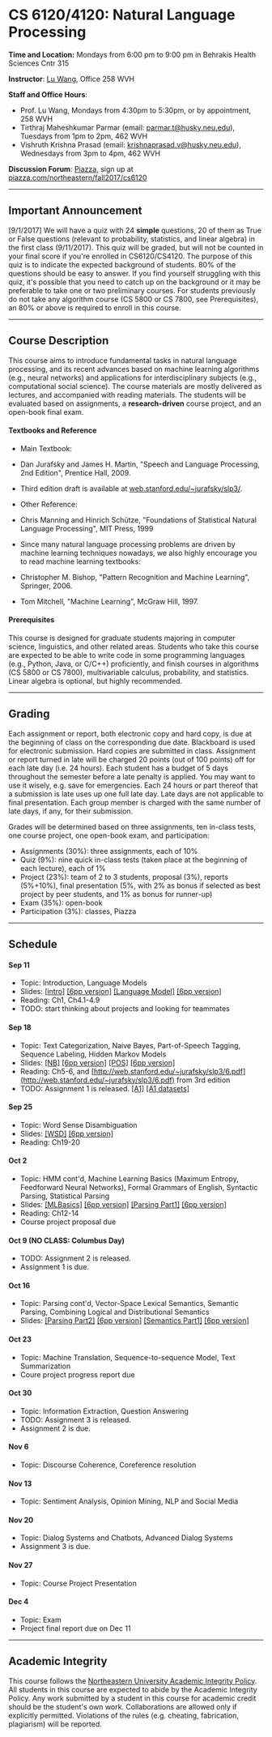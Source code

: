 # CS 6120/4120: Natural Language Processing

**Time and Location:** Mondays from 6:00 pm to 9:00 pm in Behrakis Health Sciences Cntr 315

**Instructor**: [Lu Wang](http://www.ccs.neu.edu/home/luwang/), Office 258 WVH

**Staff and Office Hours**: 

* Prof. Lu Wang, Mondays from 4:30pm to 5:30pm, or by appointment, 258 WVH
* Tirthraj Maheshkumar Parmar (email: parmar.t@husky.neu.edu), Tuesdays from 1pm to 2pm, 462 WVH
* Vishruth Krishna Prasad (email: krishnaprasad.v@husky.neu.edu), Wednesdays from 3pm to 4pm, 462 WVH

**Discussion Forum**: [Piazza](http://piazza.com/northeastern/fall2017/cs6120/home), sign up at [piazza.com/northeastern/fall2017/cs6120](http://piazza.com/northeastern/fall2017/cs6120)

_______
## Important Announcement
[9/1/2017] We will have a quiz with 24 **simple** questions, 20 of them as True or False questions (relevant to probability, statistics, and linear algebra) in the first class (9/11/2017). This quiz will be graded, but will not be counted in your final score if you're enrolled in CS6120/CS4120. The purpose of this quiz is to indicate the expected background of students. 80% of the questions should be easy to answer. If you find yourself struggling with this quiz, it's possible that you need to catch up on the background or it may be preferable to take one or two preliminary courses. For students previously do not take any algorithm course (CS 5800 or CS 7800, see Prerequisites), an 80% or above is required to enroll in this course.

_______
## Course Description
This course aims to introduce fundamental tasks in natural language processing, and its recent advances based on machine learning algorithms (e.g., neural networks) and applications for interdisciplinary subjects (e.g., computational social science). The course materials are mostly delivered as lectures, and accompanied with reading materials. The students will be evaluated based on assignments, a **research-driven** course project, and an open-book final exam.

#### Textbooks and Reference
* Main Textbook:
 * Dan Jurafsky and James H. Martin, "Speech and Language Processing, 2nd Edition", Prentice Hall, 2009.
 * Third edition draft is available at [web.stanford.edu/~jurafsky/slp3/](http://web.stanford.edu/~jurafsky/slp3/).
 
* Other Reference: 
 * Chris Manning and Hinrich Schütze, "Foundations of Statistical Natural Language Processing", MIT Press, 1999
 
* Since many natural language processing problems are driven by machine learning techniques nowadays, we also highly encourage you to read machine learning textbooks:
 * Christopher M. Bishop, "Pattern Recognition and Machine Learning", Springer, 2006.
 * Tom Mitchell, "Machine Learning", McGraw Hill, 1997.
 
#### Prerequisites
This course is designed for graduate students majoring in computer science, linguistics, and other related areas. Students who take this course are expected to be able to write code in some programming languages (e.g., Python, Java, or C/C++) proficiently, and finish courses in algorithms (CS 5800 or CS 7800), multivariable calculus, probability, and statistics. Linear algebra is optional, but highly recommended.

_______
## Grading
Each assignment or report, both electronic copy and hard copy, is due at the beginning of class on the corresponding due date. Blackboard is used for electronic submission. Hard copies are submitted in class. Assignment or report turned in late will be charged 20 points (out of 100 points) off for each late day (i.e. 24 hours). Each student has a budget of 5 days throughout the semester before a late penalty is applied. You may want to use it wisely, e.g. save for emergencies. Each 24 hours or part thereof that a submission is late uses up one full late day. Late days are not applicable to final presentation. Each group member is charged with the same number of late days, if any, for their submission.

Grades will be determined based on three assignments, ten in-class tests, one course project, one open-book exam, and participation:

* Assignments (30%): three assignments, each of 10%
* Quiz (9%): nine quick in-class tests (taken place at the beginning of each lecture), each of 1%
* Project (23%): team of 2 to 3 students, proposal (3%), reports (5%+10%), final presentation (5%, with 2% as bonus if selected as best project by peer students, and 1% as bonus for runner-up)
* Exam (35%): open-book
* Participation (3%): classes, Piazza
 
_______
## Schedule
#### Sep 11
* Topic: Introduction, Language Models
* Slides: [[intro]](slides_cs6120_fa17/introduction.pdf) [[6pp version]](slides_cs6120_fa17/introduction_6pp.pdf) [[Language Model]](slides_cs6120_fa17/lm.pdf) [[6pp version]](slides_cs6120_fa17/lm_6pp.pdf)
* Reading: Ch1, Ch4.1-4.9 
* TODO: start thinking about projects and looking for teammates

#### Sep 18
* Topic: Text Categorization, Naive Bayes, Part-of-Speech Tagging, Sequence Labeling, Hidden Markov Models
* Slides: [[NB]](slides_cs6120_fa17/nb.pdf) [[6pp version]](slides_cs6120_fa17/nb_6pp.pdf) [[POS]](slides_cs6120_fa17/postag.pdf) [[6pp version]](slides_cs6120_fa17/postag_6pp.pdf)
* Reading: Ch5-6, and [http://web.stanford.edu/~jurafsky/slp3/6.pdf](http://web.stanford.edu/~jurafsky/slp3/6.pdf) from 3rd edition
* TODO: Assignment 1 is released. [[A1]](material_cs6120_fa17/a1.pdf) [[A1 datasets]](material_cs6120_fa17/a1_datasets.zip)

#### Sep 25
* Topic: Word Sense Disambiguation
* Slides: [[WSD]](slides_cs6120_fa17/wsd.pdf) [[6pp version]](slides_cs6120_fa17/wsd_6pp.pdf)
* Reading: Ch19-20



#### Oct 2
* Topic: HMM cont'd, Machine Learning Basics (Maximum Entropy, Feedforward Neural Networks), Formal Grammars of English, Syntactic Parsing, Statistical Parsing
* Slides: [[MLBasics]](slides_cs6120_fa17/mlbasics.pdf) [[6pp version]](slides_cs6120_fa17/mlbasics_6pp.pdf) [[Parsing Part1]](slides_cs6120_fa17/parsing_part1.pdf) [[6pp version]](slides_cs6120_fa17/parsing_part1_6pp.pdf)
* Reading: Ch12-14
* Course project proposal due



#### Oct 9 (NO CLASS: Columbus Day)
* TODO: Assignment 2 is released.
* Assignment 1 is due.


#### Oct 16
* Topic: Parsing cont'd, Vector-Space Lexical Semantics, Semantic Parsing, Combining Logical and Distributional Semantics
* Slides: [[Parsing Part2]](slides_cs6120_fa17/parsing_part2.pdf) [[6pp version]](slides_cs6120_fa17/parsing_part2_6pp.pdf) [[Semantics Part1]](slides_cs6120_fa17/semantics_part1.pdf) [[6pp version]](slides_cs6120_fa17/semantics_part1_6pp.pdf)


#### Oct 23
* Topic: Machine Translation, Sequence-to-sequence Model, Text Summarization
* Coure project progress report due

#### Oct 30
* Topic: Information Extraction, Question Answering
* TODO: Assignment 3 is released.
* Assignment 2 is due.

#### Nov 6
* Topic: Discourse Coherence, Coreference resolution

#### Nov 13
* Topic: Sentiment Analysis, Opinion Mining, NLP and Social Media


#### Nov 20
* Topic: Dialog Systems and Chatbots, Advanced Dialog Systems
* Assignment 3 is due.

#### Nov 27
* Topic: Course Project Presentation


#### Dec 4
* Topic: Exam
* Project final report due on Dec 11


_______
## Academic Integrity 
This course follows the [Northeastern University Academic Integrity Policy](http://www.northeastern.edu/osccr/academic-integrity-policy/). All students in this course are expected to abide by the Academic Integrity Policy. Any work submitted by a student in this course for academic credit should be the student's own work. Collaborations are allowed only if explicitly permitted. Violations of the rules (e.g. cheating, fabrication, plagiarism) will be reported.


